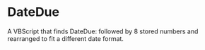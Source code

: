 # DateDue
A VBScript that finds DateDue: followed by 8 stored numbers and rearranged to fit a different date format.

